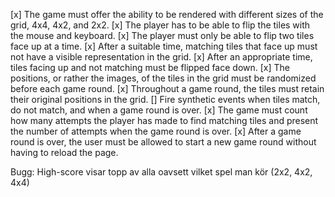 [x] The game must offer the ability to be rendered with different sizes of the grid, 4x4, 4x2, and 2x2.
[x] The player has to be able to flip the tiles with the mouse and keyboard.
[x] The player must only be able to flip two tiles face up at a time.
[x] After a suitable time, matching tiles that face up must not have a visible representation in the grid.
[x] After an appropriate time, tiles facing up and not matching must be flipped face down.
[x] The positions, or rather the images, of the tiles in the grid must be randomized before each game round.
[x] Throughout a game round, the tiles must retain their original positions in the grid.
[] Fire synthetic events when tiles match, do not match, and when a game round is over.
[x] The game must count how many attempts the player has made to find matching tiles and present the number of attempts when the game round is over.
[x] After a game round is over, the user must be allowed to start a new game round without having to reload the page.

Bugg: High-score visar topp av alla oavsett vilket spel man kör (2x2, 4x2, 4x4)